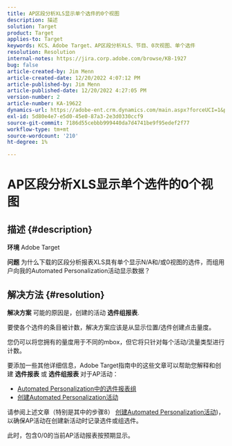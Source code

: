 ```yaml
---
title: AP区段分析XLS显示单个选件的0个视图
description: 描述
solution: Target
product: Target
applies-to: Target
keywords: KCS、Adobe Target、AP区段分析XLS、节目、0次视图、单个选件
resolution: Resolution
internal-notes: https://jira.corp.adobe.com/browse/KB-1927
bug: false
article-created-by: Jim Menn
article-created-date: 12/20/2022 4:07:12 PM
article-published-by: Jim Menn
article-published-date: 12/20/2022 4:27:05 PM
version-number: 2
article-number: KA-19622
dynamics-url: https://adobe-ent.crm.dynamics.com/main.aspx?forceUCI=1&pagetype=entityrecord&etn=knowledgearticle&id=424d2d5c-8080-ed11-81ac-6045bd006704
exl-id: 5d80e4e7-e5d0-45e0-87a3-2e3d0330ccf9
source-git-commit: 7186d55cebbb999440da7d4741be9f95edef2f77
workflow-type: tm+mt
source-wordcount: '210'
ht-degree: 1%

---
```


# AP区段分析XLS显示单个选件的0个视图

## 描述 {#description}


<b>环境</b>
Adobe Target

<b>问题</b>
为什么下载的区段分析报表XLS具有单个显示N/A和/或0视图的选件，而组用户向我的Automated Personalization活动显示数据？


## 解决方法 {#resolution}


<b>解决方案</b>
可能的原因是，创建的活动 <b>选件组报表</b>.

要使各个选件的条目被计数，解决方案应该是从显示位置/选件创建点击量度。

您仍可以将您拥有的量度用于不同的mbox，但它将只针对每个活动/流量类型进行计数。

要添加一些其他详细信息，Adobe Target指南中的这些文章可以帮助您解释和创建 <b>选件报表</b> 或 <b>选件组报表 </b>对于AP活动：

- [Automated Personalization中的选件报表组](https://experienceleague.adobe.com/docs/target/using/reports/offer-reporting-groups-in-automated-personalization.html)
- [创建Automated Personalization活动](https://experienceleague.adobe.com/docs/target/using/activities/automated-personalization/create-ap-activity.html)




请参阅上述文章（特别是其中的步骤8） [创建Automated Personalization活动](https://experienceleague.adobe.com/docs/target/using/activities/automated-personalization/create-ap-activity.html))，以确保AP活动在创建新活动时记录选件或组选件。

此时，包含0/0的当前AP活动报表按预期显示。
